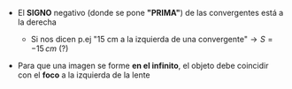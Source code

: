 

- El **SIGNO** negativo (donde se pone **"PRIMA"**) de las convergentes está a la derecha 
	- Si nos dicen p.ej "15 cm a la izquierda de una convergente"$\rightarrow S=-15 \, cm$ (?)

- Para que una imagen se forme **en el infinito**, el objeto debe coincidir con el **foco** a la izquierda de la lente